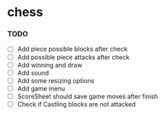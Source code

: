 # chess

### TODO
- [ ] Add piece possible blocks after check 
- [ ] Add possible piece attacks after check
- [ ] Add winning and draw 
- [ ] Add sound
- [ ] Add some resizing options
- [ ] Add game menu
- [ ] ScoreSheet should save game moves after finish
- [ ] Check  if Castling blocks are not attacked